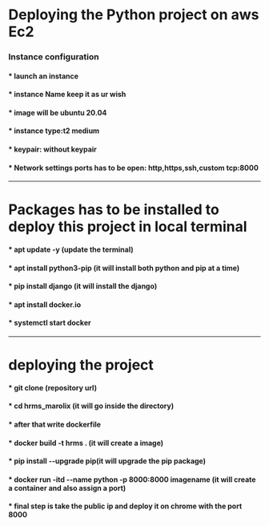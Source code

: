 <html>
  <head>
    <body>
      <h1>Deploying the Python project on aws Ec2</h1>
      <h3>Instance configuration</h3>
      <h4>* launch an instance</h4>
      <h4>* instance Name keep it as ur wish</h4>
      <h4>* image will be ubuntu 20.04</h4>
      <h4>* instance type:t2 medium</h4>
      <h4>* keypair: without keypair</h4>
      <h4>* Network settings ports has to be open: http,https,ssh,custom tcp:8000</h4>
      <hr>
      <h1>Packages has to be installed to deploy this project in local terminal</h1>
      <h4>* apt update -y (update the terminal)</h4>
      <h4>* apt install python3-pip (it will install both python and pip at a time)</h4>
      <h4>* pip install django (it will install the django)</h4>
      <h4>* apt install docker.io</h4>
      <h4>* systemctl start docker</h4>
      <hr>
      <h1>deploying the project</h1>
      <h4>* git clone (repository url)</h4>
      <h4>* cd hrms_marolix (it will go inside the directory)</h4>
      <h4>* after that write dockerfile</h4>
      <h4>* docker build -t hrms . (it will create a image)</h4>
      <h4>* pip install --upgrade pip(it will upgrade the pip package)</h4>
      <h4>* docker run -itd --name python -p 8000:8000 imagename (it will create a container and also assign a port)</h4>
      <h4>* final step is take the public ip and deploy it on chrome with the port 8000</h4>
    </body>
  </head>
</html>
